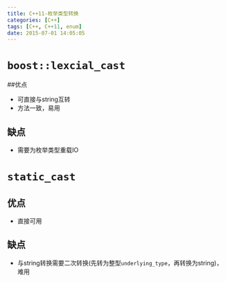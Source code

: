 ```yaml
---
title: C++11-枚举类型转换
categories: [C++]
tags: [C++, C++11, enum]
date: 2015-07-01 14:05:05
---
```


#   `boost::lexcial_cast`

##优点

-   可直接与string互转
-   方法一致，易用

## 缺点

-   需要为枚举类型重载IO


#   `static_cast`

## 优点

-   直接可用

## 缺点

-   与string转换需要二次转换(先转为整型`underlying_type`，再转换为string)，难用
